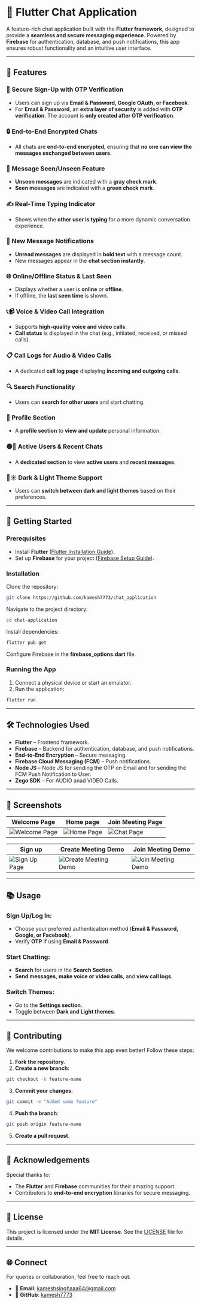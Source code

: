 # 💬 Flutter Chat Application

A feature-rich chat application built with the **Flutter framework**, designed to provide a **seamless and secure messaging experience**. Powered by **Firebase** for authentication, database, and push notifications, this app ensures robust functionality and an intuitive user interface.

---

## 🌟 Features

### 🔐 Secure Sign-Up with OTP Verification

- Users can sign up via **Email & Password, Google OAuth, or Facebook**.
- For **Email & Password**, an **extra layer of security** is added with **OTP verification**. The account is **only created after OTP verification**.

### 🔒 End-to-End Encrypted Chats

- All chats are **end-to-end encrypted**, ensuring that **no one can view the messages exchanged between users**.

### 👀 Message Seen/Unseen Feature

- **Unseen messages** are indicated with a **gray check mark**.
- **Seen messages** are indicated with a **green check mark**.

### ✍️ Real-Time Typing Indicator

- Shows when the **other user is typing** for a more dynamic conversation experience.

### 🔢 New Message Notifications

- **Unread messages** are displayed in **bold text** with a message count.
- New messages appear in the **chat section instantly**.

### 🌐 Online/Offline Status & Last Seen

- Displays whether a user is **online** or **offline**.
- If offline, the **last seen time** is shown.

### 📞📹 Voice & Video Call Integration

- Supports **high-quality** **voice and video calls**.
- **Call status** is displayed in the chat (e.g., initiated, received, or missed calls).

### 📋 Call Logs for Audio & Video Calls

- A dedicated **call log page** displaying **incoming and outgoing calls**.

### 🔍 Search Functionality

- Users can **search for other users** and start chatting.

### 👤 Profile Section

- A **profile section** to **view and update** personal information.

### 🟢💬 Active Users & Recent Chats

- A **dedicated section** to view **active users** and **recent messages**.

### 🌙☀️ Dark & Light Theme Support

- Users can **switch between dark and light themes** based on their preferences.

---

## 🚀 Getting Started

### Prerequisites

- Install **Flutter** ([Flutter Installation Guide](https://flutter.dev/docs/get-started/install)).
- Set up **Firebase** for your project ([Firebase Setup Guide](https://firebase.google.com/docs/flutter/setup)).

### Installation

Clone the repository:

```bash
git clone https://github.com/kamesh7773/chat_application
```

Navigate to the project directory:

```bash
cd chat-application
```

Install dependencies:

```bash
flutter pub get
```

Configure Firebase in the **firebase\_options.dart** file.

### Running the App

1. Connect a physical device or start an emulator.
2. Run the application:

```bash
flutter run
```

---

## 🛠️ Technologies Used

- **Flutter** – Frontend framework.
- **Firebase** – Backend for authentication, database, and push notifications.
- **End-to-End Encryption** – Secure messaging.
- **Firebase Cloud Messaging (FCM)** – Push notifications.      
- **Node JS** – Node JS for sending the OTP on Email and for sending the FCM Push Notification to User.      
- **Zego SDK** – For AUDIO anad VIDEO Calls.      

---

## 📸 Screenshots

| Welcome Page | Home page | Join Meeting Page |
|-----------------|-----------|-----------|
| ![Welcome Page](https://github.com/kamesh7773/zoom_clone/blob/main/readme%20assets/welcome_page.png?raw=true) | ![Home Page](https://github.com/kamesh7773/chat_application/blob/main/assets/github/home%20page%20page.png) | ![Chat Page](https://github.com/kamesh7773/chat_application/blob/main/assets/github/chat%20page.png) |

| Sign up | Create Meeting Demo | Join Meeting Demo |
|-----------------|-----------|-----------|
| ![Sign Up Page](https://github.com/kamesh7773/zoom_clone/blob/main/readme%20assets/SignUp.gif?raw=true) | ![Create Meeting Demo](https://github.com/kamesh7773/zoom_clone/blob/main/readme%20assets/CreateMeeting.gif?raw=true) | ![Join Meeting Demo](https://github.com/kamesh7773/zoom_clone/blob/main/readme%20assets/JoinMeeting.gif?raw=true) |



---

## 📚 Usage

### Sign Up/Log In:

- Choose your preferred authentication method (**Email & Password, Google, or Facebook**).
- Verify **OTP** if using **Email & Password**.

### Start Chatting:

- **Search** for users in the **Search Section**.
- **Send messages**, **make voice or video calls**, and **view call logs**.

### Switch Themes:

- Go to the **Settings section**.
- Toggle between **Dark and Light themes**.

---

## 🎉 Contributing

We welcome contributions to make this app even better! Follow these steps:

1. **Fork the repository**.
2. **Create a new branch**:

```bash
git checkout -b feature-name
```

3. **Commit your changes**:

```bash
git commit -m "Added some feature"
```

4. **Push the branch**:

```bash
git push origin feature-name
```

5. **Create a pull request**.

---

## 🤝 Acknowledgements

Special thanks to:

- The **Flutter** and **Firebase** communities for their amazing support.
- Contributors to **end-to-end encryption** libraries for secure messaging.

---

## 📝 License

This project is licensed under the **MIT License**. See the [LICENSE](LICENSE) file for details.

---

## 🌐 Connect

For queries or collaboration, feel free to reach out:

- 📧 **Email**: [kameshsinghaaa64@gmail.com](mailto\:kameshsinghaaa64@gmail.com)
- 🔗 **GitHub**: [kamesh7773](https://github.com/kamesh7773)
